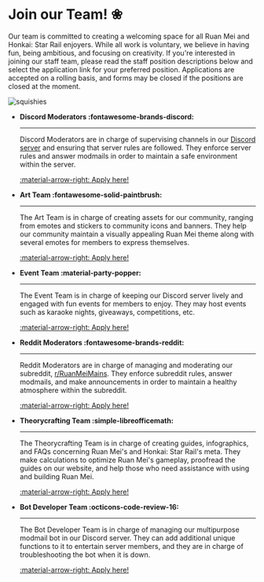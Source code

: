 # Join our Team! ❀
Our team is committed to creating a welcoming space for all Ruan Mei and Honkai: Star Rail enjoyers. While all work is voluntary, we believe in having fun, being ambitious, and focusing on creativity. If you're interested in joining our staff team, please read the staff position descriptions below and select the application link for your preferred position. Applications are accepted on a rolling basis, and forms may be closed if the positions are closed at the moment.

![squishies](https://media.discordapp.net/attachments/1106786214608109669/1185583887431258172/ruan_mei_squishies1.gif?ex=65902409&is=657daf09&hm=91b4dc9686841cd81c978d257c0fc24bc8c88b3d521abac8116c9952e675f75c&=&width=1165&height=655)
<div class="grid cards" markdown>

-   **Discord Moderators :fontawesome-brands-discord:**

    ---

    Discord Moderators are in charge of supervising channels in our [Discord server](https://discord.gg/ruanmei) and ensuring that server rules are followed. They enforce server rules and answer modmails in order to maintain a safe environment within the server.
    
    <a href="https://docs.google.com/forms/d/e/1FAIpQLSdMalZaE0vaQbTwBOHf0_CfK1T8TPpxm5U0UJ2reYbeRaAb6g/viewform?usp=sf_link" target="_blank">:material-arrow-right: Apply here!</a>
    
-   **Art Team :fontawesome-solid-paintbrush:**

    ---

    The Art Team is in charge of creating assets for our community, ranging from emotes and stickers to community icons and banners. They help our community maintain a visually appealing Ruan Mei theme along with several emotes for members to express themselves.
    
    <a href="https://docs.google.com/forms/d/e/1FAIpQLScgONHsD982olHEzaPL42u_5v5T67ZT34aUWLDBaq8UDO6AJg/viewform?usp=sf_link" target="_blank">:material-arrow-right: Apply here!</a>

-   **Event Team :material-party-popper:**

    ---

    The Event Team is in charge of keeping our Discord server lively and engaged with fun events for members to enjoy. They may host events such as karaoke nights, giveaways, competitions, etc.
    
    <a href="https://docs.google.com/forms/d/e/1FAIpQLSetRKiSoTdVeOlgm-7FMgcvAm86U_NWy1SdMOFjQjQ9SIjjkg/viewform?usp=sf_link" target="_blank">:material-arrow-right: Apply here!</a>
    
-   **Reddit Moderators :fontawesome-brands-reddit:**

    ---

    Reddit Moderators are in charge of managing and moderating our subreddit, [r/RuanMeiMains](https://www.reddit.com/r/RuanMeiMains/). They enforce subreddit rules, answer modmails, and make announcements in order to maintain a healthy atmosphere within the subreddit.
    
    <a href="https://docs.google.com/forms/d/e/1FAIpQLSdk6SJ-KfcuRqNj0AgsucurNw32std5yx5IS7o-rp05czLNmg/viewform?usp=sf_link" target="_blank">:material-arrow-right: Apply here!</a>
    
-   **Theorycrafting Team :simple-libreofficemath:**

    ---

    The Theorycrafting Team is in charge of creating guides, infographics, and FAQs concerning Ruan Mei's and Honkai: Star Rail's meta. They make calculations to optimize Ruan Mei's gameplay, proofread the guides on our website, and help those who need assistance with using and building Ruan Mei.
    
    <a href="https://docs.google.com/forms/d/e/1FAIpQLSfEiflXqcqtEZzaY2Mea7b0apv-PAwmyb8jSwR53f9VmhPAGQ/viewform?usp=sf_link" target="_blank">:material-arrow-right: Apply here!</a>
    
-   **Bot Developer Team :octicons-code-review-16:**

    ---

    The Bot Developer Team is in charge of managing our multipurpose modmail bot in our Discord server. They can add additional unique functions to it to entertain server members, and they are in charge of troubleshooting the bot when it is down.
    
    <a href="https://docs.google.com/forms/d/e/1FAIpQLSf725jYKdn8KH75zdTL805IWhghOqLyNOVAAcVYxt5nf8pRgw/viewform?usp=sf_link" target="_blank">:material-arrow-right: Apply here!</a>
    
</div>
